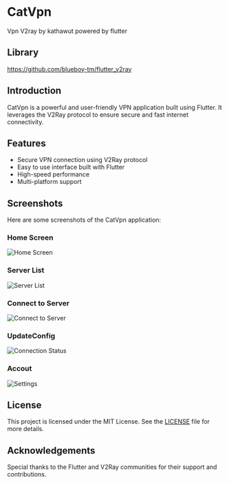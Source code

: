 # CatVpn
Vpn V2ray by kathawut powered by flutter

## Library
https://github.com/blueboy-tm/flutter_v2ray

## Introduction
CatVpn is a powerful and user-friendly VPN application built using Flutter. It leverages the V2Ray protocol to ensure secure and fast internet connectivity.

## Features
- Secure VPN connection using V2Ray protocol
- Easy to use interface built with Flutter
- High-speed performance
- Multi-platform support

## Screenshots
Here are some screenshots of the CatVpn application:

### Home Screen
![Home Screen](https://github.com/Devktw/CatVpn/raw/main/Screenshot_2024-06-19-20-51-39-00_92d758e615cc42d8187b74fc70ffe35f.jpg)

### Server List
![Server List](https://github.com/Devktw/CatVpn/raw/main/Screenshot_2024-06-19-20-51-48-94_92d758e615cc42d8187b74fc70ffe35f.jpg)

### Connect to Server
![Connect to Server](https://github.com/Devktw/CatVpn/raw/main/Screenshot_2024-06-19-20-51-45-86_92d758e615cc42d8187b74fc70ffe35f.jpg)

### UpdateConfig
![Connection Status](https://github.com/Devktw/CatVpn/raw/main/Screenshot_2024-06-19-20-53-01-22_92d758e615cc42d8187b74fc70ffe35f.jpg)

### Accout
![Settings](https://github.com/Devktw/CatVpn/raw/main/Screenshot_2024-06-19-20-51-56-06_92d758e615cc42d8187b74fc70ffe35f.jpg)


## License
This project is licensed under the MIT License. See the [LICENSE](LICENSE) file for more details.

## Acknowledgements
Special thanks to the Flutter and V2Ray communities for their support and contributions.

